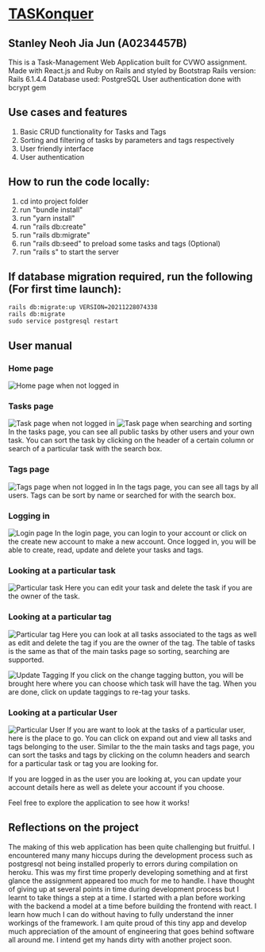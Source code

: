 # [TASKonquer](https://taskonquer-app.herokuapp.com/)

## Stanley Neoh Jia Jun (A0234457B)
This is a Task-Management Web Application built for CVWO assignment.
Made with React.js and Ruby on Rails and styled by Bootstrap
Rails version: Rails 6.1.4.4
Database used: PostgreSQL
User authentication done with bcrypt gem

## Use cases and features
1. Basic CRUD functionality for Tasks and Tags
2. Sorting and filtering of tasks by parameters and tags respectively
3. User friendly interface
4. User authentication

## How to run the code locally:
1) cd into project folder
2) run "bundle install"
3) run "yarn install"
4) run "rails db:create"
5) run "rails db:migrate"
6) run "rails db:seed" to preload some tasks and tags (Optional)
7) run "rails s" to start the server

## If database migration required, run the following (For first time launch):
```
rails db:migrate:up VERSION=20211228074338
rails db:migrate
sudo service postgresql restart
```

## User manual
### Home page
![Home page when not logged in](https://res.cloudinary.com/deb0xrj56/image/upload/v1642678323/CVWO%20assets/README%20Pics/Home_notLoggedIn_otynsj.png)

### Tasks page
![Task page when not logged in](https://res.cloudinary.com/deb0xrj56/image/upload/v1642679126/CVWO%20assets/README%20Pics/Tasks_notLoggedIn_eqpki3.png)
![Task page when searching and sorting](https://res.cloudinary.com/deb0xrj56/image/upload/v1642679431/CVWO%20assets/README%20Pics/Tasks_searchingAndSorting_ee7jxm.png)
In the tasks page, you can see all public tasks by other users and your own task. You can sort the task by clicking on the header of a certain column or search of a particular task with the search box.

### Tags page
![Tags page when not logged in](https://res.cloudinary.com/deb0xrj56/image/upload/v1642679653/CVWO%20assets/README%20Pics/Tags_notLoggedIn_ahbt1d.png)
In the tags page, you can see all tags by all users. Tags can be sort by name or searched for with the search box.

### Logging in
![Login page](https://res.cloudinary.com/deb0xrj56/image/upload/v1642680028/CVWO%20assets/README%20Pics/Login_loggingin_uuawxs.png)
In the login page, you can login to your account or click on the create new account to make a new account. Once logged in, you will be able to create, read, update and delete your tasks and tags.

### Looking at a particular task
![Particular task](https://res.cloudinary.com/deb0xrj56/image/upload/v1642680377/CVWO%20assets/README%20Pics/Task_main_w09kfk.png)
Here you can edit your task and delete the task if you are the owner of the task.

### Looking at a particular tag
![Particular tag](https://res.cloudinary.com/deb0xrj56/image/upload/v1642680607/CVWO%20assets/README%20Pics/Tag_main_icxkih.png)
Here you can look at all tasks associated to the tags as well as edit and delete the tag if you are the owner of the tag. The table of tasks is the same as that of the main tasks page so sorting, searching are supported.

![Update Tagging](https://res.cloudinary.com/deb0xrj56/image/upload/v1642680716/CVWO%20assets/README%20Pics/Tag_updateTagging_fig9rp.png)
If you click on the change tagging button, you will be brought here where you can choose which task will have the tag. When you are done, click on update taggings to re-tag your tasks.

### Looking at a particular User
![Particular User](https://res.cloudinary.com/deb0xrj56/image/upload/v1642681041/CVWO%20assets/README%20Pics/User_main_mbmavd.png)
If you are want to look at the tasks of a particular user, here is the place to go. You can click on expand out and view all tasks and tags belonging to the user. Similar to the the main tasks and tags page, you can sort the tasks and tags by clicking on the column headers and search for a particular task or tag you are looking for.

If you are logged in as the user you are looking at, you can update your account details here as well as delete your account if you choose.

Feel free to explore the application to see how it works!

## Reflections on the project
The making of this web application has been quite challenging but fruitful. I encountered many many hiccups during the development process such as postgresql not being installed properly to errors during compilation on heroku. This was my first time properly developing something and at first glance the assignment appeared too much for me to handle. I have thought of giving up at several points in time during development process but I learnt to take things a step at a time. I started with a plan before working with the backend a model at a time before building the frontend with react. I learn how much I can do without having to fully understand the inner workings of the framework. I am quite proud of this tiny app and develop much appreciation of the amount of engineering that goes behind software all around me. I intend get my hands dirty with another project soon.
